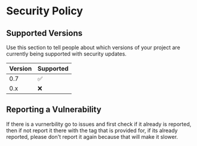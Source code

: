 # Security Policy

## Supported Versions

Use this section to tell people about which versions of your project are
currently being supported with security updates.

| Version | Supported          |
| ------- | ------------------ |
| 0.7   | :white_check_mark:   |
| 0.x   | :x:                  |

## Reporting a Vulnerability
If there is a vurnerbility go to issues and first check
if it already is reported, then if not report
it there with the tag that is provided for,
if its already reported, please don't report it again
because that will make it slower.
